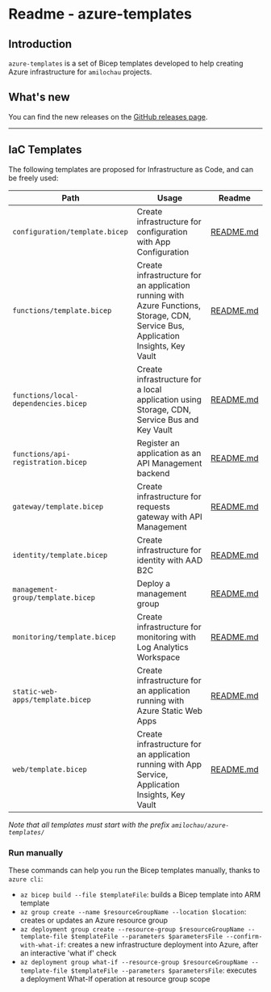 # Readme - azure-templates

## Introduction

`azure-templates` is a set of Bicep templates developed to help creating Azure infrastructure for `amilochau` projects.

## What's new

You can find the new releases on the [GitHub releases page](https://github.com/amilochau/azure-templates/releases).

---

## IaC Templates

The following templates are proposed for Infrastructure as Code, and can be freely used:

| Path | Usage | Readme |
| ---- | ----- | ------ |
| `configuration/template.bicep` | Create infrastructure for configuration with App Configuration | [README.md](./configuration/README.md) |
| `functions/template.bicep` | Create infrastructure for an application running with Azure Functions, Storage, CDN, Service Bus, Application Insights, Key Vault | [README.md](./functions/README.md) |
| `functions/local-dependencies.bicep` | Create infrastructure for a local application using Storage, CDN, Service Bus and Key Vault | [README.md](./functions/README.md) |
| `functions/api-registration.bicep` | Register an application as an API Management backend | [README.md](./functions/README.md) |
| `gateway/template.bicep` | Create infrastructure for requests gateway with API Management | [README.md](./gateway/README.md) |
| `identity/template.bicep` | Create infrastructure for identity with AAD B2C | [README.md](./identity/README.md) |
| `management-group/template.bicep` | Deploy a management group | [README.md](./management-group/README.md) |
| `monitoring/template.bicep` | Create infrastructure for monitoring with Log Analytics Workspace | [README.md](./monitoring/README.md) |
| `static-web-apps/template.bicep` | Create infrastructure for an application running with Azure Static Web Apps | [README.md](./static-web-apps/README.md) |
| `web/template.bicep` | Create infrastructure for an application running with App Service, Application Insights, Key Vault | [README.md](./functions/README.md) |

*Note that all templates must start with the prefix `amilochau/azure-templates/`*

### Run manually

These commands can help you run the Bicep templates manually, thanks to `azure cli`:

- `az bicep build --file $templateFile`: builds a Bicep template into ARM template
- `az group create --name $resourceGroupName --location $location`: creates or updates an Azure resource group
- `az deployment group create --resource-group $resourceGroupName --template-file $templateFile --parameters $parametersFile --confirm-with-what-if`: creates a new infrastructure deployment into Azure, after an interactive 'what if' check
- `az deployment group what-if --resource-group $resourceGroupName --template-file $templateFile --parameters $parametersFile`: executes a deployment What-If operation at resource group scope

